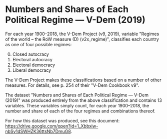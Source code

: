 # Numbers and Shares of Each Political Regime — V-Dem (2019)

For each year 1900–2018, the V-Dem Project (v9, 2019), variable "Regimes of the world – the RoW measure (D) (v2x_regime)", classifies each country as one of four possible regimes:

0. Closed autocracy
1. Electoral autocracy
2. Electoral democracy
3. Liberal democracy

The V-Dem Project makes these classifications based on a number of other measures. For details, see p. 254 of their "V-Dem Cookbook v9".

The dataset "Numbers and Shares of Each Political Regime — V-Dem (2019)" was produced entirely from the above classification and contains 13 variables. These variables simply count, for each year 1900–2018, the number and share of each of the four regimes and combinations thereof.

For how this dataset was produced, see this document: https://drive.google.com/open?id=1_Xbbxiw-nbSv1dSWHZK36ttsNb7DmuG8.